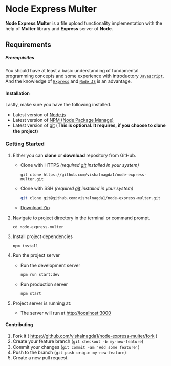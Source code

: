 # Node Express Multer

**Node Express Multer** is a file upload functionality implementation with the help of **Multer** library and **Express** server of **Node**.

## Requirements

##### **Prerequisites**

You should have at least a basic understanding of fundamental programming concepts and some experience with introductory [`Javascript`](https://developer.mozilla.org/en-US/docs/Web/JavaScript). And the knowledge of [`Express`](https://expressjs.com/) and [`Node JS`](https://nodejs.dev/) is an advantage.

#### **Installation**

Lastly, make sure you have the following installed.

- Latest version of [Node.js](https://nodejs.org/en/)
- Latest version of [NPM (Node Package Manage)](https://www.npmjs.com/get-npm)
- Latest version of [git](https://git-scm.com/) (**This is optional. It requires, if you choose to clone the project**)

### Getting Started

1. Either you can **clone** or **download** repository from GitHub.

   - Clone with HTTPS _(required [git](https://git-scm.com/) installed in your system)_

     ```shell
     git clone https://github.com/vishalnagda1/node-express-multer.git
     ```

   - Clone with SSH _(required [git](https://git-scm.com/) installed in your system)_

     ```sh
     git clone git@github.com:vishalnagda1/node-express-multer.git
     ```

   - [Download Zip](https://github.com/vishalnagda1/node-express-multer/archive/master.zip)

2. Navigate to project directory in the terminal or command prompt.

   ```shell
   cd node-express-multer
   ```

3. Install project dependencies

   ```shell
   npm install
   ```

4. Run the project server

   - Run the development server

     ```shell
     npm run start:dev
     ```

   - Run production server

     ```shell
     npm start
     ```

5. Project server is running at:

   - The server will run at [http://localhost:3000](http://localhost:3000)

#### Contributing

1. Fork it ( https://github.com/vishalnagda1/node-express-multer/fork )
2. Create your feature branch (`git checkout -b my-new-feature`)
3. Commit your changes (`git commit -am 'Add some feature'`)
4. Push to the branch (`git push origin my-new-feature`)
5. Create a new pull request.
